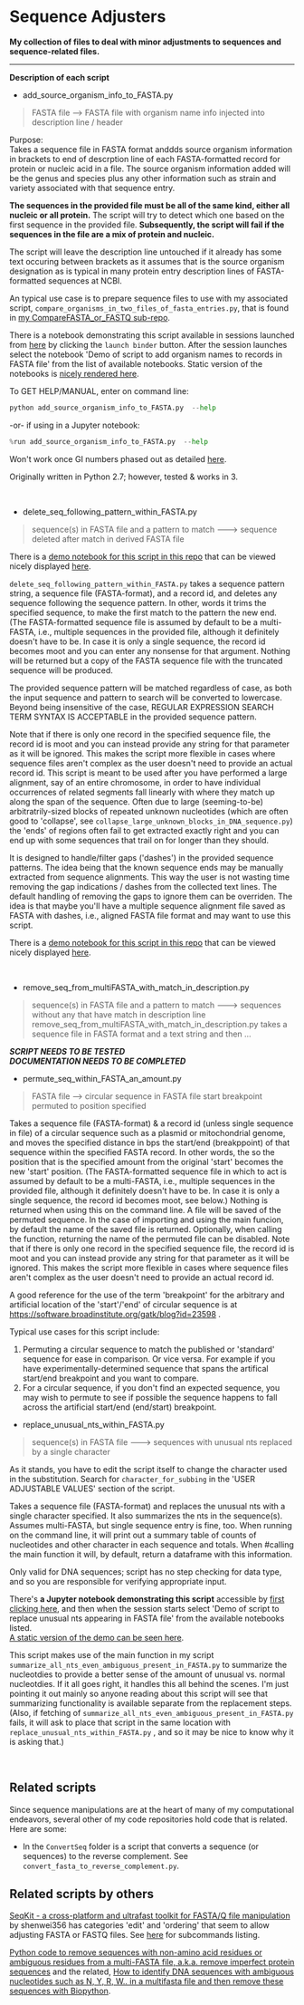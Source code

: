 Sequence Adjusters
===================

**My collection of files to deal with minor adjustments to sequences and sequence-related files.**

---

**Description of each script**

- add_source_organism_info_to_FASTA.py
> FASTA file -->  FASTA file with organism name info injected into description line / header


Purpose:  
Takes a sequence file in FASTA format anddds source organism information in brackets to end of descrption line of each
FASTA-formatted record for protein or nucleic acid in a file. The source
organism information added will be the genus and species plus any other
information such as strain and variety associated with that sequence entry.

**The sequences in the provided file must be all of the same kind, either all
nucleic or all protein.** The script will try to detect which one
based on the first sequence in the provided file. **Subsequently, the script
will fail if the sequences in the file are a mix of protein and nucleic.**


The script will leave the description line untouched if it already has some text
occuring between brackets as it assumes that is the source organism designation
as is typical in many protein entry description lines of FASTA-formatted
sequences at NCBI.

An typical use case is to prepare sequence files to use with my associated script, `compare_organisms_in_two_files_of_fasta_entries.py`, that is found in [my CompareFASTA_or_FASTQ sub-repo](https://github.com/fomightez/sequencework/tree/master/CompareFASTA_or_FASTQ).

There is a notebook demonstrating this script available in sessions launched from [here](https://github.com/fomightez/cl_sq_demo-binder) by clicking the `launch binder` button. After the session launches select the notebook 'Demo of script to add organism names to records in FASTA file' from the list of available notebooks. Static version of the notebooks is [nicely rendered here](https://github.com/fomightez/cl_sq_demo-binder/blob/master/notebooks/demo%20add_source_organism_info_to_FASTA.ipynb).



To GET HELP/MANUAL, enter on command line:

```python
python add_source_organism_info_to_FASTA.py  --help
```

-or- if using in a Jupyter notebook:

```python
%run add_source_organism_info_to_FASTA.py  --help
```

Won't work once GI numbers phased out as detailed [here](https://ftp.ncbi.nlm.nih.gov/genbank/gbrel.txt).

Originally written in Python 2.7; however, tested & works in 3.


&nbsp;<p></p>


- delete_seq_following_pattern_within_FASTA.py
> sequence(s) in FASTA file and a pattern to match   --->  sequence deleted after match in derived FASTA file 

There is a [demo notebook for this script in this repo](https://github.com/fomightez/sequencework/blob/master/AdjustFASTA_or_FASTQ/demo%20delete_seq_following_pattern_within_multiFASTA.ipynb) that can be viewed nicely displayed [here](https://nbviewer.org/github/fomightez/sequencework/blob/master/AdjustFASTA_or_FASTQ/demo%20delete_seq_following_pattern_within_multiFASTA.ipynb).

`delete_seq_following_pattern_within_FASTA.py` takes a sequence pattern string, a sequence file (FASTA-format), and a record id, and deletes any sequence following the sequence pattern. In other, words it trims the specified sequence, to make the first match to the pattern the new end. (The FASTA-formatted sequence file is assumed by default to be a multi-FASTA, i.e., multiple sequences in the provided file, although it definitely doesn't have to be. In case it is only a single sequence, the record id becomes moot and you can enter any nonsense for that argument. Nothing will be returned but a copy of the FASTA sequence file with the truncated sequence will be produced.

The provided sequence pattern will be matched regardless of case, as both the input sequence and pattern to search will be converted to lowercase. Beyond being insensitive of the case, REGULAR EXPRESSION SEARCH TERM SYNTAX IS ACCEPTABLE in the provided sequence pattern.

Note that if there is only one record in the specified sequence file, the record id is moot and you can instead provide any string for that parameter as it will be ignored. This makes the script more flexible in cases where sequence files aren't complex as the user doesn't need to provide an actual record id. 
This script is meant to be used after you have performed a large alignment, say of an entire chromosome, in order to have individual occurrences of related segments fall linearly with where they match up along the span of the sequence. Often due to large (seeming-to-be) arbitratrily-sized blocks of repeated unknown nucleotides (which are often good to 'collapse', see `collapse_large_unknown_blocks_in_DNA_sequence.py`) the 'ends' of regions often fail to get extracted exactly right and you can end up with some sequences that trail on for longer than they should.

It is designed to handle/filter gaps ('dashes') in the provided sequence patterns. The idea being that the known sequence ends may be manually extracted from sequence alignments. This way the user is not wasting time removing the gap indications / dashes from the collected text lines. The default handling of removing the gaps to ignore them can be overriden. The idea is that maybe you'll have a multiple sequence alignment file saved as FASTA with dashes, i.e., aligned FASTA file format and may want to use this script. 


There is a [demo notebook for this script in this repo](https://github.com/fomightez/sequencework/blob/master/AdjustFASTA_or_FASTQ/demo%20delete_seq_following_pattern_within_multiFASTA.ipynb) that can be viewed nicely displayed [here](https://nbviewer.org/github/fomightez/sequencework/blob/master/AdjustFASTA_or_FASTQ/demo%20delete_seq_following_pattern_within_FASTA.ipynb).

&nbsp;<p></p>

- remove_seq_from_multiFASTA_with_match_in_description.py
> sequence(s) in FASTA file and a pattern to match   --->  sequences without any that have match in description line 
remove_seq_from_multiFASTA_with_match_in_description.py takes a sequence file in FASTA format and a text string and then ...  

***SCRIPT NEEDS TO BE TESTED***  
***DOCUMENTATION NEEDS TO BE COMPLETED***

- permute_seq_within_FASTA_an_amount.py
> FASTA file -->  circular sequence in FASTA file start breakpoint permuted to position specified

Takes a sequence file (FASTA-format) & a record id (unless single 
sequence in file) of a circular sequence such as a plasmid or mitochondrial 
genome, and moves the specified distance in bps the start/end (breakppoint) of
that sequence within the specified FASTA record. In other words, the so the 
position that is the specified amount from the original 'start' becomes the 
new 'start' position.
(The FASTA-formatted sequence file in which to act is assumed by default 
to be a multi-FASTA, i.e., multiple sequences in the provided file, although it 
definitely doesn't have to be. In case it is only a single sequence, the
record id becomes moot, see below.) 
Nothing is returned when using this on the command line. A file will be saved
of the permuted sequence. In the case of importing and using the main funcion,
by default the name of the saved file is returned. Optionally, when calling 
the function, returning the name of the permuted file can be disabled.
Note that if there is only one record in the specified sequence file, the 
record id is moot and you can instead provide any string for that parameter 
as it will be ignored. This makes the script more flexible in cases where 
sequence files aren't complex as the user doesn't need to provide an actual 
record id.

A good reference for the use of the term 'breakpoint' for the arbitrary and 
artificial location of the 'start'/'end' of circular sequence is at 
https://software.broadinstitute.org/gatk/blog?id=23598 .

Typical use cases for this script include:
1) Permuting a circular sequence to match the published or 'standard' sequence 
for ease in comparison. Or vice versa. For example if you have 
experimentally-determined sequence that spans the artifical start/end 
breakpoint and you want to compare.
2) For a circular sequence, if you don't find an expected sequence, you may 
wish to permute to see if possible the sequence happens to fall across the
artificial start/end (end/start) breakpoint.




- replace_unusual_nts_within_FASTA.py
> sequence(s) in FASTA file --->  sequences with unusual nts replaced by a single character

As it stands, you have to edit the script itself to change the character used in the substitution. Search for `character_for_subbing` in the 'USER ADJUSTABLE VALUES' section of the script.

Takes a sequence file (FASTA-format) and replaces the unusual nts with a single character specified. It also summarizes the nts in the sequence(s). Assumes multi-FASTA, but single sequence entry is fine, too. When running on the command line, it will print out a summary table of counts of nucleotides and other character in each sequence and totals. When #calling the main function it will, by default, return a dataframe with this information.

Only valid for DNA sequences; script has no step checking for data type, and so you are responsible for verifying appropriate input.

There's **a Jupyter notebook demonstrating this script** accessible by [first clicking here](https://mybinder.org/v2/gh/fomightez/cl_sq_demo-binder/master?filepath=index.ipynb), and then when the session starts select 'Demo of script to replace unusual nts appearing in FASTA file' from the available notebooks listed.    
[A static version of the demo can be seen here](https://nbviewer.org/github/fomightez/cl_sq_demo-binder/blob/master/notebooks/demo%20replace_unusual_nts_within_FASTA.ipynb).

This script makes use of the main function in my script `summarize_all_nts_even_ambiguous_present_in_FASTA.py` to summarize the nucleotdies to provide a better sense of the amount of unusual vs. normal nucleotdies. If it all goes right, it handles this all behind the scenes. I'm just pointing it out mainly so anyone reading about this script will see that summarizing functionality is available separate from the replacement steps. (Also, if fetching of `summarize_all_nts_even_ambiguous_present_in_FASTA.py` fails, it will ask to place that script in the same location with `replace_unusual_nts_within_FASTA.py` , and so it may be nice to know why it is asking that.)


&nbsp;<p></p>


Related scripts
---------------

Since sequence manipulations are at the heart of many of my computational endeavors, several other of my code repositories hold code that is related. Here are some:


 - In the `ConvertSeq` folder is a script that converts a sequence (or sequences) to the reverse complement. See `convert_fasta_to_reverse_complement.py`.



Related scripts by others
------------------------

[SeqKit - a cross-platform and ultrafast toolkit for FASTA/Q file manipulation](https://github.com/shenwei356/seqkit) by shenwei356 has categories 'edit' and 'ordering' that seem to allow adjusting FASTA or FASTQ files. See [here](https://github.com/shenwei356/seqkit#subcommands) for subcommands listing.

[Python code to remove sequences with non-amino acid residues or ambiguous residues from a multi-FASTA file, a.k.a. remove imperfect protein sequences](https://www.biostars.org/p/9531892/#9531906) and the related, [How to identify DNA sequences with ambiguous nucleotides such as N, Y, R, W.. in a multifasta file and then remove these sequences with Biopython](https://www.biostars.org/p/486742/).
